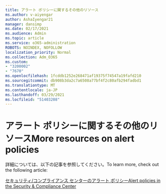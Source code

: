 ```yaml
---
title: アラート ポリシーに関するその他のリソース
ms.author: v-aiyengar
author: AshaIyengar21
manager: dansimp
ms.date: 02/17/2021
ms.audience: Admin
ms.topic: article
ms.service: o365-administration
ROBOTS: NOINDEX, NOFOLLOW
localization_priority: Normal
ms.collection: Adm_O365
ms.custom:
- "3200002"
- "7670"
ms.openlocfilehash: 1fcddb1252e268471af19375f74547a19fafd210
ms.sourcegitcommit: db908b3da2c7a6508a77bf4f2c80afb294fadbd1
ms.translationtype: MT
ms.contentlocale: ja-JP
ms.lasthandoff: 03/29/2021
ms.locfileid: "51403208"
---
```

# <a name="more-resources-on-alert-policies"></a><span data-ttu-id="90182-102">アラート ポリシーに関するその他のリソース</span><span class="sxs-lookup"><span data-stu-id="90182-102">More resources on alert policies</span></span>

<span data-ttu-id="90182-103">詳細については、以下の記事を参照してください。</span><span class="sxs-lookup"><span data-stu-id="90182-103">To learn more, check out the following article:</span></span>

[<span data-ttu-id="90182-104">セキュリティ/コンプライアンス センターのアラート ポリシー</span><span class="sxs-lookup"><span data-stu-id="90182-104">Alert policies in the Security & Compliance Center</span></span>](https://go.microsoft.com/fwlink/?linkid=2103211)